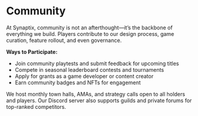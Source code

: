 # Community

At Synaptix, community is not an afterthought—it’s the backbone of everything we build. Players contribute to our design process, game curation, feature rollout, and even governance.

**Ways to Participate:**
- Join community playtests and submit feedback for upcoming titles
- Compete in seasonal leaderboard contests and tournaments
- Apply for grants as a game developer or content creator
- Earn community badges and NFTs for engagement

We host monthly town halls, AMAs, and strategy calls open to all holders and players. Our Discord server also supports guilds and private forums for top-ranked competitors.